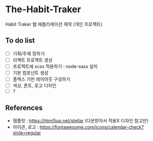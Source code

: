 # The-Habit-Traker  
Habit Traker 웹 애플리케이션 제작 (개인 프로젝트)  

## To do list
- [ ] 기획/주제 정하기  
- [ ] 리액트 프로젝트 생성  
- [ ] 프로젝트에 scss 적용하기 : node-sass 설치  
- [ ] 기본 컴포넌트 생성  
- [ ] 플렉스 기반 레이아웃 구성하기  
- [ ] 색상, 폰트, 로고 디자인  
- [ ] ?

## References
- 템플릿 : https://html5up.net/stellar (다운받아서 적용X 디자인 참고만)  
- 아이콘, 로고 : https://fontawesome.com/icons/calendar-check?style=regular  

